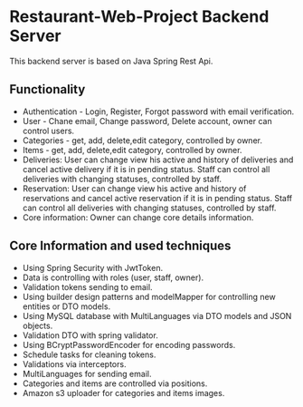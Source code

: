 # Restaurant-Web-Project Backend Server

This backend server is based on Java Spring Rest Api.


## Functionality

-  Authentication - Login, Register, Forgot password with email verification.
-  User - Chane email, Change password, Delete account, owner can control users.
-  Categories - get, add, delete,edit category, controlled by owner.
-  Items - get, add, delete,edit category, controlled by owner.
-  Deliveries: User can change view his active and history of deliveries and cancel active delivery if it is in pending status. Staff can control all deliveries with changing statuses, controlled by staff.
-  Reservation: User can change view his active and history of reservations and cancel active reservation if it is in pending status. Staff can control all deliveries with changing statuses, controlled by staff.
-  Core information: Owner can change core details information.

## Core Information and used techniques
 - Using Spring Security with JwtToken.
 - Data is controlling with roles (user, staff, owner).
 - Validation tokens sending to email.
 - Using builder design patterns and modelMapper for controlling new entities or DTO models.
 - Using MySQL database with MultiLanguages via DTO models and JSON objects.
 - Validation DTO with spring validator.
 - Using BCryptPasswordEncoder for encoding passwords.
 - Schedule tasks for cleaning tokens.
 - Validations via interceptors.
 - MultiLanguages for sending email.
 - Categories and items are controlled via positions.
 - Amazon s3 uploader for categories and items images.